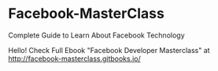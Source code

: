 # Facebook-MasterClass
Complete Guide to Learn About Facebook Technology

Hello! Check Full Ebook "Facebook Developer Masterclass" at http://facebook-masterclass.gitbooks.io/
